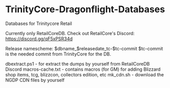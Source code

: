 # TrinityCore-Dragonflight-Databases
Databases for Trinitycore Retail

Currently only RetailCoreDB. Check out RetailCore's Discord: https://discord.gg/qF5xPSR34d

Release namescheme: $dbname_$releasedate_tc-$tc-commit
$tc-commit is the needed commit from TrinityCore for the DB.

dbextract.ps1 - for extract the dumps by yourself from RetailCoreDB Discord
macros-cache.txt - contains macros (for GM) for adding Blizzard shop items, tcg, blizzcon, collectors edition, etc
mk_cdn.sh - download the NGDP CDN files by yourself
